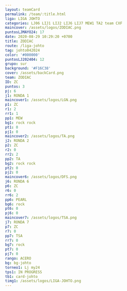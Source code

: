 ```yaml
---
layout: teamCard
permalink: /team/:title.html
liga: LIGA JOHTO
categories: LJ06 LIJ1 LIJ2 LIJ6 LIJ7 MEW1 TA2 team CXF
maincover: /assets/logos/ZODIAC.png
puntosLJMAYO24: 17
date: 2020-08-29 10:29:20 +0700
title: ZODIAC
route: /liga-johto
tag: johto042024
color: '#000000'
puntosLJ202404: 12
grupo: sur
background: '#F16C38'
cover: /assets/backCard.png
team: ZODIAC
ID: ZC
puntos: 3
pj: 6
j1: RONDA 1
maincover1: /assets/logos/LGN.png
p1: ZC
r1: 2
rr1: 1
pp1: MEW
bg1: rock rock
pt1: 0
pj1: 0
maincover2: /assets/logos/TA.png
j2: RONDA 2
p2: ZC
r2: 0
rr2: 2
pp2: TA
bg2: rock rock
pt2: 0
pj2: 0
maincover6: /assets/logos/DFS.png
j6: RONDA 6
p6: ZC
r6: 0
rr6: 2
pp6: PEARL
bg6: rock
pt6: 0
pj6: 0
maincover7: /assets/logos/TSA.png
j7: RONDA 7
p7: ZC
r7: 0
pp7: TSA
rr7: 0
bg7: rock
pt7: 0
pj7: 0
rango: ACERO
bg: bg-johto
torneo1: Lj my24
tps1: IN PROGRESS
tb1: card-johto
timg1: /assets/logos/LIGA-JOHTO.png
---
```


